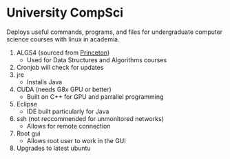# University CompSci
Deploys useful commands, programs, and files for undergraduate computer science courses with linux in academia.

1. ALGS4 (sourced from [Princeton](https://algs4.cs.princeton.edu/home/))
   - Used for Data Structures and Algorithms courses
2. Cronjob will check for updates
3. jre
   - Installs Java
4. CUDA (needs G8x GPU or better)
   - Built on C++ for GPU and parrallel programming
5. Eclipse
   - IDE built particularly for Java
6. ssh (not reccommended for unmonitored networks)
   - Allows for remote connection
5. Root gui
   - Allows root user to work in the GUI
6. Upgrades to latest ubuntu
